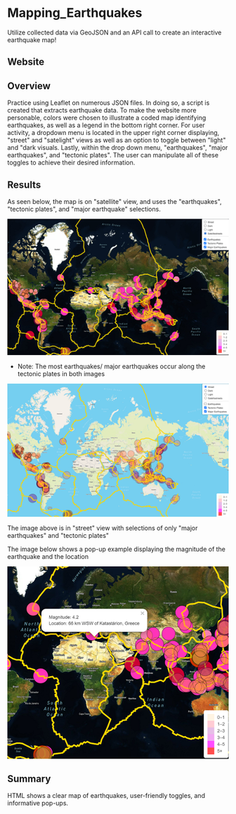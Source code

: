 # Mapping_Earthquakes

Utilize collected data via GeoJSON and an API call to create an interactive earthquake map!

## Website



## Overview

Practice using Leaflet on numerous JSON files. In doing so, a script is created that extracts earthquake data. To make the website more personable, colors were chosen to illustrate a coded map identifying earthquakes, as well as a legend in the bottom right corner. For user activity, a dropdown menu is located in the upper right corner displaying, "street" and "satelight" views as well as an option to toggle between "light" and "dark visuals. Lastly, within the drop down menu, "earthquakes", "major earthquakes", and "tectonic plates". The user can manipulate all of these toggles to achieve their desired information.

## Results

As seen below, the map is on "satellite" view, and uses the "earthquakes", "tectonic plates", and "major earthquake" selections.

![all.png](images/all.png)


- Note: 
    The most earthquakes/ major earthquakes occur along the tectonic plates in both images
    
![tect.png](images/tect.png)

The image above is in "street" view with selections of only "major earthquakes" and "tectonic plates"

The image below shows a pop-up example displaying the magnitude of the earthquake and the location

![mag.png](images/mag.png)

## Summary

HTML shows a clear map of earthquakes, user-friendly toggles, and informative pop-ups.

